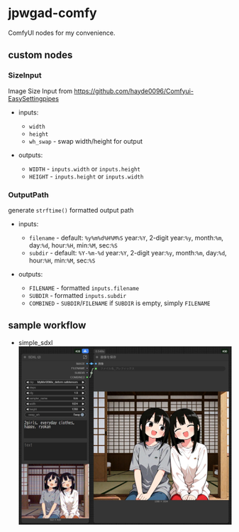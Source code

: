 # jpwgad-comfy
ComfyUI nodes for my convenience.

## custom nodes

### SizeInput
Image Size Input
from https://github.com/hayde0096/Comfyui-EasySettingpipes
- inputs:
    - `width`
    - `height`
    - `wh_swap` - swap width/height for output

- outputs:
    - `WIDTH` - `inputs.width` or `inputs.height`
    - `HEIGHT` - `inputs.height` or `inputs.width`

### OutputPath
generate `strftime()` formatted output path
- inputs:
    - `filename` - default: `%y%m%d%H%M%S`
        year:`%Y`, 2-digit year:`%y`, month:`%m`, day:`%d`,
        hour:`%H`, min:`%M`, sec:`%S`
    - `subdir` - default: `%Y-%m-%d`
        year:`%Y`, 2-digit year:`%y`, month:`%m`, day:`%d`,
        hour:`%H`, min:`%M`, sec:`%S`
   
- outputs:
    - `FILENAME` - formatted `inputs.filename`
    - `SUBDIR` - formatted `inputs.subdir`
    - `COMBINED` - `SUBDIR`/`FILENAME`
        if `SUBDIR` is empty, simply `FILENAME`

## sample workflow
- simple_sdxl
    ![workflow/simple_sdxl.json](workflow/simple_sdxl.jpg)